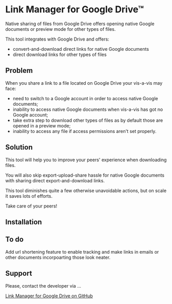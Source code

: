 # Link Manager for Google Drive™

Native sharing of files from Google Drive offers 
opening native Google documents or preview mode 
for other types of files.

This tool integrates with Google Drive and offers:
 * convert-and-download direct links for native Google documents
 * direct download links for other types of files
 
## Problem

When you share a link to a file located on Google Drive your vis-a-vis may face:
* need to switch to a Google account in order to access native Google documents;
* inability to access native Google documents when vis-a-vis has got no Google account;
* take extra step to download other types of files as by default those are opened in a preview mode;
* inability to access any file if access permissions aren't set properly.

## Solution

This tool will help you to improve your peers'
experience when downloading files.

You will also skip export-upload-share hassle 
for native Google documents with sharing direct
export-and-download links.

This tool diminishes quite a few otherwise unavoidable actions, but on scale it saves lots of efforts.

Take care of your peers!

## Installation



## To do

Add url shortening feature to enable tracking
and make links in emails or other documents
incorpoarting those look neater.

## Support

Please, contact the developer via ...

[Link Manager for Google Drive on GitHub](https://github.com/OleksiyRudenko/gd-linkman)
